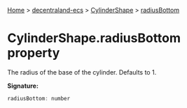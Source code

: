 [Home](./index) &gt; [decentraland-ecs](./decentraland-ecs.md) &gt; [CylinderShape](./decentraland-ecs.cylindershape.md) &gt; [radiusBottom](./decentraland-ecs.cylindershape.radiusbottom.md)

# CylinderShape.radiusBottom property

The radius of the base of the cylinder. Defaults to 1.

**Signature:**
```javascript
radiusBottom: number
```
